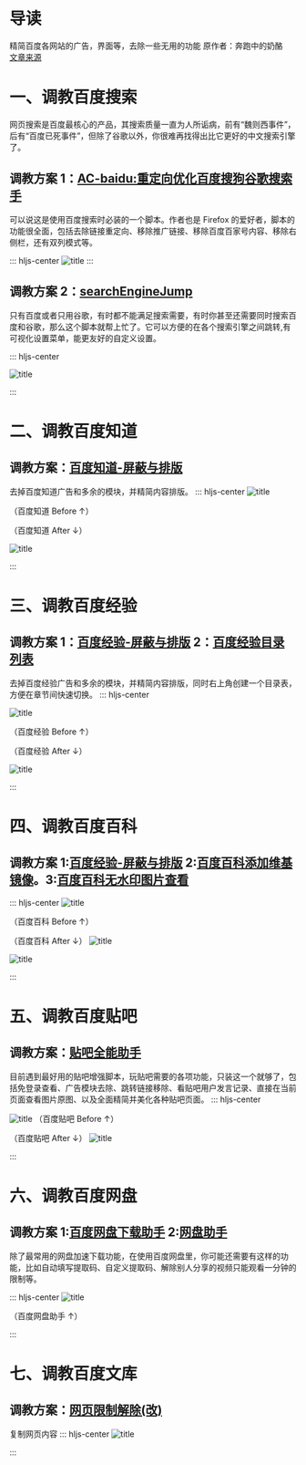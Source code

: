# 导读
精简百度各网站的广告，界面等，去除一些无用的功能
原作者：奔跑中的奶酪    
[文章来源](https://www.runningcheese.com/baidu-modification)
# 一、调教百度搜索

网页搜索是百度最核心的产品，其搜索质量一直为人所诟病，前有“魏则西事件”，后有“百度已死事件”，但除了谷歌以外，你很难再找得出比它更好的中文搜索引擎了。

## 调教方案 1：**[AC-baidu:重定向优化百度搜狗谷歌搜索手](粗体)**
可以说这是使用百度搜索时必装的一个脚本。作者也是 Firefox 的爱好者，脚本的功能很全面，包括去除链接重定向、移除推广链接、移除百度百家号内容、移除右侧栏，还有双列模式等。

::: hljs-center
![title](../../.local/static/2020/4/3/01.1590548601072.JPG)
:::


## 调教方案 2：**[searchEngineJump](https://greasyfork.org/zh-CN/scripts/27752-searchenginejump-%E6%90%9C%E7%B4%A2%E5%BC%95%E6%93%8E%E5%BF%AB%E6%8D%B7%E8%B7%B3%E8%BD%AC)**
只有百度或者只用谷歌，有时都不能满足搜索需要，有时你甚至还需要同时搜索百度和谷歌，那么这个脚本就帮上忙了。它可以方便的在各个搜索引擎之间跳转,有可视化设置菜单，能更友好的自定义设置。


::: hljs-center

![title](../../.local/static/2020/4/3/02.1590546976625.jpg)


:::


# 二、调教百度知道
## 调教方案：**[百度知道-屏蔽与排版](粗体)**

去掉百度知道广告和多余的模块，并精简内容排版。
::: hljs-center
![title](../../.local/static/2020/4/3/03.1590548625311.jpg)

（百度知道 Before ↑）

（百度知道 After ↓）

![title](../../.local/static/2020/4/3/04.1590548649367.jpg)

:::


# 三、调教百度经验
## 调教方案  **1：[百度经验-屏蔽与排版](https://userstyles.org/styles/132605/theme)    2：[百度经验目录列表](https://greasyfork.org/zh-CN/scripts/381414-baidu-jingyan-%E7%99%BE%E5%BA%A6%E7%BB%8F%E9%AA%8C-%E7%9B%AE%E5%BD%95%E5%88%97%E8%A1%A8)**
去掉百度经验广告和多余的模块，并精简内容排版，同时右上角创建一个目录表，方便在章节间快速切换。
::: hljs-center

![title](../../.local/static/2020/4/3/05.1590548660794.jpg)

（百度经验 Before ↑）

（百度经验 After ↓）

![title](../../.local/static/2020/4/3/06.1590548667132.jpg)

:::


# 四、调教百度百科
## 调教方案 **1:[百度经验-屏蔽与排版](https://userstyles.org/styles/130739/theme)  2:[百度百科添加维基镜像](https://greasyfork.org/zh-CN/scripts/36100-%E7%99%BE%E5%BA%A6%E7%99%BE%E7%A7%91%E6%B7%BB%E5%8A%A0%E7%BB%B4%E5%9F%BA%E9%95%9C%E5%83%8F)。3:[百度百科无水印图片查看](https://greasyfork.org/zh-CN/scripts/16607-%E7%99%BE%E5%BA%A6%E7%99%BE%E7%A7%91-%E6%97%A0%E6%B0%B4%E5%8D%B0%E5%9B%BE%E7%89%87%E6%9F%A5%E7%9C%8B)**
::: hljs-center
![title](../../.local/static/2020/4/3/07.1590548675795.jpg)

（百度百科 Before ↑）

（百度百科 After ↓）
![title](../../.local/static/2020/4/3/08.1590548684456.jpg)

![title](../../.local/static/2020/4/3/09.1590548693738.jpg)

:::

# 五、调教百度贴吧
## 调教方案：**[贴吧全能助手](https://greasyfork.org/zh-CN/scripts/26992-%E8%B4%B4%E5%90%A7%E5%85%A8%E8%83%BD%E5%8A%A9%E6%89%8B)**
目前遇到最好用的贴吧增强脚本，玩贴吧需要的各项功能，只装这一个就够了，包括免登录查看、广告模块去除、跳转链接移除、看贴吧用户发言记录、直接在当前页面查看图片原图、以及全面精简并美化各种贴吧页面。
::: hljs-center

![title](../../.local/static/2020/4/3/10.1590548706863.jpg)
（百度贴吧 Before ↑）

（百度贴吧 After ↓）
![title](../../.local/static/2020/4/3/11.1590548714134.jpg)

:::


# 六、调教百度网盘
## 调教方案 1:[百度网盘下载助手](https://greasyfork.org/zh-CN/scripts/378301-%E7%BD%91%E7%9B%98%E5%8A%A9%E6%89%8B)  2:[网盘助手](https://greasyfork.org/zh-CN/scripts/378301-%E7%BD%91%E7%9B%98%E5%8A%A9%E6%89%8B)

除了最常用的网盘加速下载功能，在使用百度网盘里，你可能还需要有这样的功能，比如自动填写提取码、自定义提取码、解除别人分享的视频只能观看一分钟的限制等。

::: hljs-center
![title](../../.local/static/2020/4/3/12.1590548721451.jpg)

（百度网盘助手 ↑）

:::



# 七、调教百度文库
## 调教方案：[网页限制解除(改)](https://greasyfork.org/zh-CN/scripts/28497-remove-web-limits-modified)

复制网页内容
::: hljs-center
![title](../../.local/static/2020/4/3/13.1590548727605.PNG)

:::


